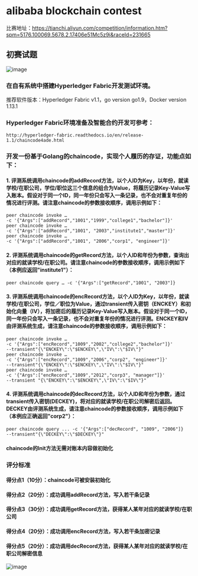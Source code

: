 # alibaba blockchain contest
比赛地址：https://tianchi.aliyun.com/competition/information.htm?spm=5176.100069.5678.2.17406e51Mc5z9i&raceId=231665


## 初赛试题

![image](https://work.alibaba-inc.com/aliwork_tfs/g01_alibaba-inc_com/tfscom/TB1yQLDrOOYBuNjSsD4XXbSkFXa.tfsprivate.jpg)

### 在自有系统中搭建Hyperledger Fabric开发测试环境。
推荐软件版本：Hyperledger Fabric v1.1，go version go1.9，Docker version 1.13.1  


### Hyperledger Fabric环境准备及智能合约开发可参考：
```
http://hyperledger-fabric.readthedocs.io/en/release-1.1/chaincode4ade.html
```

### 开发一份基于Golang的chaincode，实现个人履历的存证，功能点如下：

#### 1. 评测系统调用chaincode的addRecord方法，以个人ID为Key，以年份，就读学校/在职公司，学位/职位这三个信息的组合为Value，将履历记录Key-Value写入账本。假设对于同一个ID，同一年份只会写入一条记录，也不会对重复年份的情况进行评测。请注意chaincode的参数接收顺序，调用示例如下：
```
peer chaincode invoke …
-c '{"Args":["addRecord","1001","1999","college1","bachelor"]}'
peer chaincode invoke …
-c '{"Args":["addRecord","1001", "2003","institute1","master"]}'
peer chaincode invoke …
-c '{"Args":["addRecord","1001", "2006","corp1", "engineer"]}'
```
#### 2. 评测系统调用chaincode的getRecord方法，以个人ID和年份为参数，查询出对应的就读学校/在职公司。请注意chaincode的参数接收顺序，调用示例如下（本例应返回"institute1"）：

```
peer chaincode query … -c '{"Args":["getRecord","1001", "2003"]}
```

#### 3. 评测系统调用chaincode的encRecord方法，以个人ID为Key，以年份，就读学校/在职公司，学位／职位为Value，通过transient传入密钥（ENCKEY）和初始化向量（IV），将加密后的履历记录Key-Value写入账本。假设对于同一个ID，同一年份只会写入一条记录，也不会对重复年份的情况进行评测。ENCKEY和IV由评测系统生成，请注意chaincode的参数接收顺序，调用示例如下：

````
peer chaincode invoke …
-c '{"Args":["encRecord","1009","2002","college2","bachelor"]}'
--transient"{\"ENCKEY\":\"$ENCKEY\",\"IV\":\"$IV\"}"
peer chaincode invoke …
-c '{"Args":["encRecord","1009","2006","corp2", "engineer"]}'
--transient"{\"ENCKEY\":\"$ENCKEY\",\"IV\":\"$IV\"}"
peer chaincode invoke …
-c '{"Args":["encRecord","1009","2012","corp3", "manager"]}'
--transient "{\"ENCKEY\":\"$ENCKEY\",\"IV\":\"$IV\"}"
````

#### 4. 评测系统调用chaincode的decRecord方法，以个人ID和年份为参数，通过transient传入密钥(DECKEY)，将对应的就读学校/在职公司解密后返回。DECKEY由评测系统生成，请注意chaincode的参数接收顺序，调用示例如下（本例应正确返回"corp2"）：

````
peer chaincode query ... -c '{"Args":["decRecord", "1009", "2006"]}
--transient"{\"DECKEY\":\"$DECKEY\"}"
````

#### chaincode的Init方法无需对账本内容做初始化

### 评分标准

#### 得分点1（10分）：chaincode可被安装初始化

#### 得分点2（20分）：成功调用addRecord方法，写入若干条记录

#### 得分点3（30分）：成功调用getRecord方法，获得某人某年对应的就读学校/在职公司

#### 得分点4（20分）：成功调用encRecord方法，写入若干条加密记录

#### 得分点5（20分）：成功调用decRecord方法，获得某人某年对应的就读学校/在职公司解密信息

![image](https://work.alibaba-inc.com/aliwork_tfs/g01_alibaba-inc_com/tfscom/TB1cnQ.jXooBKNjSZFPXXXa2XXa.tfsprivate.png)
